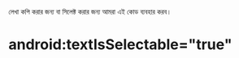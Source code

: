 লেখা কপি করার জন্য বা সিলেক্ট করার জন্য আমরা এই কোড ব্যবহার করব। <br/>
<h1> android:textIsSelectable="true" </h1>
